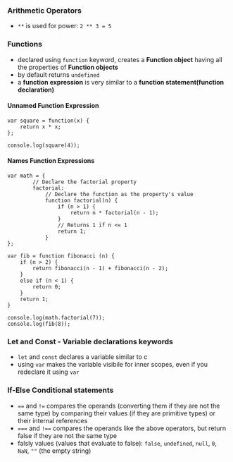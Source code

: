 ### Arithmetic Operators 

* `**` is used for power: `2 ** 3 = 5`

### Functions 

* declared using `function` keyword, creates a **Function object** having all the properties of **Function objects**
* by default returns `undefined`
* a **function expression** is very similar to a **function statement(function declaration)**

#### Unnamed Function Expression
```
var square = function(x) { 
    return x * x; 
};

console.log(square(4));
```

#### Names Function Expressions
```
var math = {
        // Declare the factorial property
        factorial: 
            // Declare the function as the property's value
            function factorial(n) {
                if (n > 1) {
                    return n * factorial(n - 1);
                }
                // Returns 1 if n <= 1
                return 1;
            }
};

var fib = function fibonacci (n) {
    if (n > 2) {
        return fibonacci(n - 1) + fibonacci(n - 2);
    }
    else if (n < 1) {
        return 0;
    }
    return 1;
}

console.log(math.factorial(7));
console.log(fib(8));
```

### Let and Const - Variable declarations keywords

* `let` and `const` declares a variable similar to c 
* using `var` makes the variable visibile for inner scopes, even if you redeclare it using `var` 


### If-Else Conditional statements 

* `==` and `!=` compares the operands (converting them if they are not the same type) by comparing their values (if they are primitive types) or their internal references
* `===` and `!==` compares the operands like the above operators, but return false if they are not the same type
* falsly values (values that evaluate to false): `false`, `undefined`, `null`, `0`, `NaN`, `""` (the empty string)